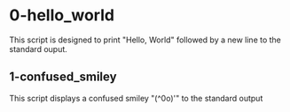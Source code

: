 # 0-hello_world
This script is designed to print "Hello, World" followed by a new line to the standard ouput.

## 1-confused_smiley
This script displays a confused smiley "(^0o)'" to the standard output
